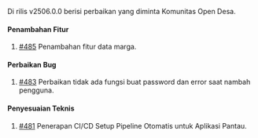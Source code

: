 Di rilis v2506.0.0 berisi perbaikan yang diminta Komunitas Open Desa.

#### Penambahan Fitur

1. [#485](https://github.com/OpenSID/pantau/issues/485) Penambahan fitur data marga.

#### Perbaikan Bug

1. [#483](https://github.com/OpenSID/pantau/issues/483) Perbaikan tidak ada fungsi buat password dan error saat nambah pengguna.

#### Penyesuaian Teknis

1. [#481](https://github.com/OpenSID/pantau/issues/481) Penerapan CI/CD Setup Pipeline Otomatis untuk Aplikasi Pantau.
